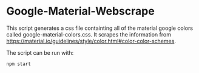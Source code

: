 # Google-Material-Webscrape

This script generates a css file containting all of the material google colors called google-material-colors.css. It scrapes the information from https://material.io/guidelines/style/color.html#color-color-schemes.

The script can be run with:
```
npm start
```